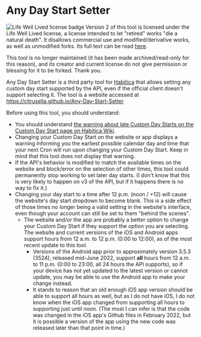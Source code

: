 # Any Day Start Setter

![Life Well Lived license badge](https://img.shields.io/badge/license-Life%20Well%20Lived-lightgrey) Version 2 of this tool is licensed under the Life Well Lived license, a license intended to let "retired" works "die a natural death". It disallows commercial use and modified/derivative works, as well as unmodified forks. Its full text can be read [here](https://github.com/citrusella/Any-Day-Start-Setter/blob/main/LICENSE).

This tool is no longer maintained (it has been made archived/read-only for this reason), and its creator and current license do not give permission or blessing for it to be forked. Thank you. 

Any Day Start Setter is a third party tool for [Habitica](https://habitica.com) that allows setting any custom day start supported by the API, even if the official client doesn't support selecting it. The tool is a website accessed at https://citrusella.github.io/Any-Day-Start-Setter

Before using this tool, you should understand:

- You should understand [the warning about late Custom Day Starts on the Custom Day Start page on Habitica Wiki](https://habitica.fandom.com/wiki/Custom_Day_Start#Examples_and_a_Warning_about_Late_Custom_Day_Start_Times).
- Changing your Custom Day Start on the website or app displays a warning informing you the earliest possible calendar day and time that your next Cron will run upon changing your Custom Day Start. Keep in mind that this tool does not display that warning.
- If the API's behavior is modified to match the available times on the website and block/error on the selection of other times, this tool could permanently stop working to set later day starts. (I don't know that this is very likely to happen on v3 of the API, but if it happens there is no way to fix it.)
- Changing your day start to a time after 12 p.m. (noon / +12) will cause the website's day start dropdown to become blank. This is a side effect of those times no longer being a valid setting in the website's interface, even though your account can still be set to them "behind the scenes".
  - The website and/or the app are probably a better option to change your Custom Day Start if they support the option you are selecting. The website and current versions of the iOS and Android apps support hours from 12 a.m. to 12 p.m. (0:00 to 12:00), as of the most recent update to this tool.
     -  Versions of the Android app prior to approximately version 3.5.3 (3524), released mid-June 2022, support **all** hours from 12 a.m. to 11 p.m. (0:00 to 23:00, all 24 hours the API supports), so if your device has not yet updated to the latest version or cannot update, you may be able to use the Android app to make your change instead.
     -  It stands to reason that an old enough iOS app version should be able to support all hours as well, but as I do not have iOS, I do not know when the iOS app changed from supporting all hours to supporting just until noon. (The most I can infer is that the code was changed in the iOS app's Github files in February 2022, but it is possible a version of the app using the new code was released later than that point in time.)
